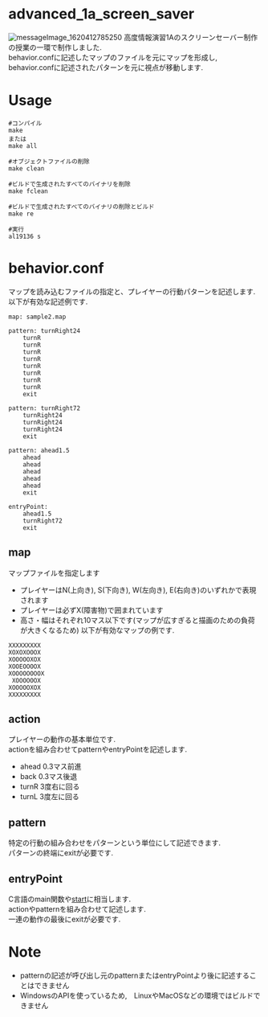 # advanced_1a_screen_saver
![messageImage_1620412785250](https://user-images.githubusercontent.com/49583698/117508068-f0004d80-afc2-11eb-82b1-8a18e105225f.jpg)
高度情報演習1Aのスクリーンセーバー制作の授業の一環で制作しました.  
behavior.confに記述したマップのファイルを元にマップを形成し, behavior.confに記述されたパターンを元に視点が移動します.  

# Usage
```
#コンパイル
make
または
make all

#オブジェクトファイルの削除
make clean

#ビルドで生成されたすべてのバイナリを削除
make fclean

#ビルドで生成されたすべてのバイナリの削除とビルド
make re

#実行
al19136 s
```

# behavior.conf
マップを読み込むファイルの指定と、プレイヤーの行動パターンを記述します.  
以下が有効な記述例です.  
```
map: sample2.map

pattern: turnRight24
	turnR
	turnR
	turnR
	turnR
	turnR
	turnR
	turnR
	turnR
	exit

pattern: turnRight72
	turnRight24
	turnRight24
	turnRight24
	exit

pattern: ahead1.5
	ahead
	ahead
	ahead
	ahead
	ahead
	exit

entryPoint:
	ahead1.5
	turnRight72
	exit
```

## map
マップファイルを指定します
  - プレイヤーはN(上向き), S(下向き), W(左向き), E(右向き)のいずれかで表現されます
  - プレイヤーは必ずX(障害物)で囲まれています
  - 高さ・幅はそれぞれ10マス以下です(マップが広すぎると描画のための負荷が大きくなるため)
以下が有効なマップの例です.
```
XXXXXXXXX
XOXOXOOOX
XOOOOOXOX
XOOEOOOOX
XOOOOOOOOX
 XOOOOOOX
XOOOOOXOX
XXXXXXXXX
```
## action  
プレイヤーの動作の基本単位です.  
actionを組み合わせてpatternやentryPointを記述します.  
- ahead 0.3マス前進
- back 0.3マス後退
- turnR 3度右に回る
- turnL 3度左に回る

## pattern  
特定の行動の組み合わせをパターンという単位にして記述できます.  
パターンの終端にexitが必要です.  

## entryPoint
C言語のmain関数や[start](https://www.atmarkit.co.jp/ait/articles/1703/01/news173_2.html)に相当します.  
actionやpatternを組み合わせて記述します.  
一連の動作の最後にexitが必要です. 

# Note
- patternの記述が呼び出し元のpatternまたはentryPointより後に記述することはできません
- WindowsのAPIを使っているため,　LinuxやMacOSなどの環境ではビルドできません
